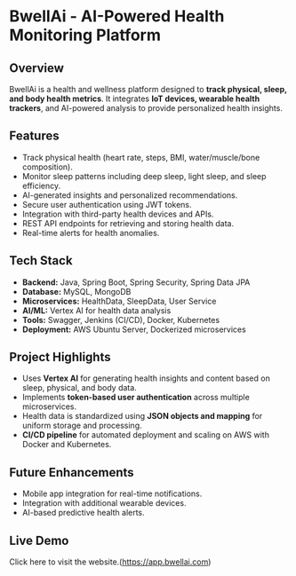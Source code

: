 # BwellAi - AI-Powered Health Monitoring Platform

## Overview
BwellAi is a health and wellness platform designed to **track physical, sleep, and body health metrics**. It integrates **IoT devices, wearable health trackers**, and AI-powered analysis to provide personalized health insights.

## Features
- Track physical health (heart rate, steps, BMI, water/muscle/bone composition).
- Monitor sleep patterns including deep sleep, light sleep, and sleep efficiency.
- AI-generated insights and personalized recommendations.
- Secure user authentication using JWT tokens.
- Integration with third-party health devices and APIs.
- REST API endpoints for retrieving and storing health data.
- Real-time alerts for health anomalies.

## Tech Stack
- **Backend:** Java, Spring Boot, Spring Security, Spring Data JPA
- **Database:** MySQL, MongoDB
- **Microservices:** HealthData, SleepData, User Service
- **AI/ML:** Vertex AI for health data analysis
- **Tools:** Swagger, Jenkins (CI/CD), Docker, Kubernetes
- **Deployment:** AWS Ubuntu Server, Dockerized microservices

## Project Highlights
- Uses **Vertex AI** for generating health insights and content based on sleep, physical, and body data.  
- Implements **token-based user authentication** across multiple microservices.  
- Health data is standardized using **JSON objects and mapping** for uniform storage and processing.  
- **CI/CD pipeline** for automated deployment and scaling on AWS with Docker and Kubernetes.  

## Future Enhancements
- Mobile app integration for real-time notifications.
- Integration with additional wearable devices.
- AI-based predictive health alerts.

## Live Demo
Click here to visit the website.(https://app.bwellai.com)
